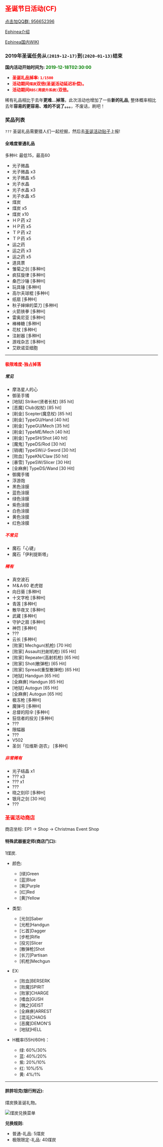 ## <span style="color:red">圣诞节日活动(CF)</span>

<div>
    <a target="_blank"
       href="//shang.qq.com/wpa/qunwpa?idkey=95996b984b761d905d2d05e0ce765fa9ff720cfa9e6dbcde50fd179cd8867808">点击加QQ群: 956652396</a>
</div>

[Ephinea介绍](https://ephinea4haven.github.io/ephinea.html)

[Ephinea国内WIKI](https://ephinea4haven.github.io)

### 2019年圣诞任务从`(2019-12-17)`到`(2020-01-13)`结束

**国内活动开始时间为: <span style="color:green">2019-12-18T02:30:00</span>**

- <span style="font-weight: bolder;color:red">圣诞礼品掉率: `1/1500` </span>
- <span style="font-weight: bolder;color:red">活动期间`煤炭`双倍(圣诞活动延迟补偿)。</span>
- <span style="font-weight: bolder;color:red">活动期间`RBS(周提升系统)`双倍。</span>

稀有礼品相比于去年**更难...掉落**，此次活动也增加了一些**新的礼品**, 
整体概率相比去年**容易的更容易、难的不说了。。。**，不废话，刷吧！

### 奖品列表
 `???` 圣诞礼品需要猎人们一起挖掘，然后去[圣诞活动贴子](https://www.pioneer2.net/community/threads/ephinea-christmas-2019.16501)上报!
 
#### 全难度普通礼品
 多种H: 最低15，最高60
 
* 光子微晶
* 光子微晶 x3
* 光子微晶 x5
* 光子水晶
* 光子水晶 x3
* 光子水晶 x5
* 煤炭
* 煤炭 x5
* 煤炭 x10
* ＨＰ药 x2
* ＨＰ药 x5
* ＴＰ药 x2
* ＴＰ药 x5
* 运之药
* 运之药 x3
* 运之药 x5
* 道具票
* 雏菊之剑 [多种H]
* 疯狂旋律 [多种H]
* 桑巴沙锤 [多种H]
* 玩具锤 [多种H]
* 高尔夫球棍 [多种H]
* 纸扇 [多种H]
* 秋子婶婶的菜刀 [多种H]
* 火箭铁拳 [多种H]
* 雷奥尼亚 [多种H]
* 棒棒糖 [多种H]
* 花杖 [多种H]
* 注射器 [多种H]
* 游戏杂志 [多种H]
* 艾欧诺亚细胞

--- 

#### <span style="color:red">极限难度-独占掉落</span>

##### 常见

* 摩洛星人的心
* 御圣手镯
* [地狱] Striker(贤者长杖) [85 hit]
* [恶魔] Club(权杖) [85 hit]
* [削金] Scepter(魔息杖) [85 hit]
* [削金] TypeGU/Hand [40 hit]
* [削金] TypeGU/Mech [35 hit]
* [削金] TypeME/Mech [40 hit]
* [削金] TypeSH/Shot [40 hit]
* [魔鬼] TypeDS/Rod [30 hit]
* [销魂] TypeSW/J-Sword [30 hit]
* [败血] TypeKN/Claw [50 hit]
* [暴雪] TypeSW/Slicer [30 Hit]
* [全麻痹] TypeDS/Wand [30 Hit]
* 御魔手镯
* 浮游炮
* 黑色涂膜
* 蓝色涂膜
* 绿色涂膜
* 紫色涂膜
* 白色涂膜
* 黄色涂膜
* 红色涂膜

##### <span style="color:red">不常见</span>

* 魔石「心键」
* 魔石「伊利提斯塔」

##### <span style="color:red">稀有</span>

* 真空波石
* Ｍ&Ａ60 老虎钳
* 向日葵 [多种H]
* 十文字枪 [多种H]
* 青莲 [多种H]
* 散华夜叉 [多种H]
* 武藏 [多种H]
* 守护之扇 [多种H]
* 神罚 [多种H]
* ???
* 云长 [多种H]
* [败家] Mechgun(机枪) [70 Hit]
* [败家] Assault(扫射机枪) [65 Hit]
* [败家] Repeater(高射机枪) [65 Hit]
* [败家] Shot(散弹枪) [65 Hit]
* [败家] Spread(重型散弹枪) [65 Hit]
* [地狱] Handgun [65 Hit]
* [全麻痹] Handgun [65 Hit]
* [地狱] Autogun [65 Hit]
* [全麻痹] Autogun [65 Hit]
* 极冻枪 [多种H]
* 魔弹弓 [多种H]
* 总督的阳伞 [多种H]
* 狂信者的投刃 [多种H]
* ???
* 限幅器
* ???
* V502
* 圣剑「拉维斯·迦农」 [多种H]


##### <span style="color:red">非常稀有</span>

* 光子结晶 x1
* ??? x3
* ??? x1
* ??? 
* 晓之刻印 [多种H]
* 银月之剑 [30 Hit]
* ???

### <span style="color:red">圣诞活动商店</span>
   商店坐标: EP1 -> Shop -> Christmas Event Shop

#### 特殊武器鉴定师(商店门口):

   1煤炭.

- 颜色: 
    - [绿]Green
    - [蓝]Blue
    - [紫]Purple
    - [红]Red
    - [黄]Yellow
- 类型: 
    - [光剑]Saber
    - [光枪]Handgun
    - [匕首]Dagger
    - [步枪]Rifle
    - [投刃]Slicer
    - [散弹枪]Shot
    - [长刀]Partisan
    - [机枪]Mechgun
- EX: 
    - [败血]BERSERK
    - [败魔]SPIRIT
    - [败家]CHARGE
    - [嗜血]GUSH
    - [魄之]GEIST
    - [全麻痹]ARREST
    - [混沌]CHAOS
    - [恶魔]DEMON'S
    - [地狱]HELL

- H概率(55H/60H)：

   - 绿: 60%/30%
   - 蓝: 40%/20%
   - 紫: 20%/10%
   - 红: 10%/5%
   - 黄: 4%/1%

--- 

#### 胖胖坦克(银行附近):

   煤炭换圣诞礼物。
   
   ![煤炭兑换菜单](../static/img/coalexchange.png)

**兑换规则:**

- 普通-礼品: 5煤炭
- 极限限定-礼品: 40煤炭

